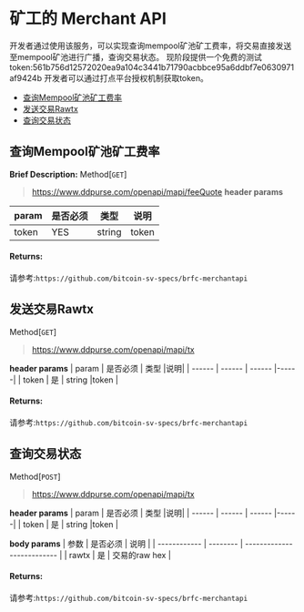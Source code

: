 # 矿工的 Merchant API
开发者通过使用该服务，可以实现查询mempool矿池矿工费率，将交易直接发送至mempool矿池进行广播，查询交易状态。
现阶段提供一个免费的测试token:561b756d12572020ea9a104c3441b71790acbbce95a6ddbf7e0630971af9424b
开发者可以通过打点平台授权机制获取token。
* [查询Mempool矿池矿工费率](#jump1)
* [发送交易Rawtx](#jump2)
* [查询交易状态](#jump3)

## <span id="jump1">查询Mempool矿池矿工费率</span>

**Brief Description:** 
Method[`GET`]
>  https://www.ddpurse.com/openapi/mapi/feeQuote
**header params**

| param | 是否必须 | 类型 |说明|
| ------ | ------ | ------ |------|
| token | YES | string |token |

#### Returns:
请参考:`https://github.com/bitcoin-sv-specs/brfc-merchantapi`

## <span id="jump2">发送交易Rawtx</span>

Method[`GET`]
>  https://www.ddpurse.com/openapi/mapi/tx

**header params**
| param | 是否必须 | 类型 |说明|
| ------ | ------ | ------ |------|
| token | 是 | string |token |

#### Returns:
请参考:`https://github.com/bitcoin-sv-specs/brfc-merchantapi`


## <span id="jump3">查询交易状态</span>
Method[`POST`]
>  https://www.ddpurse.com/openapi/mapi/tx

**header params**
| param | 是否必须 | 类型 |说明|
| ------ | ------ | ------ |------|
| token | 是 | string |token |

**body params**
| 参数         | 是否必须 | 说明                       |
| ------------ | -------- | -------------------------- |
| rawtx       | 是       |    交易的raw hex   |

 #### Returns:
请参考:`https://github.com/bitcoin-sv-specs/brfc-merchantapi`